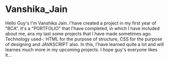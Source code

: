 # Vanshika_Jain
Hello Guy's I'm Vanshika Jain. I'have created a project in my first year of "BCA". It's a "PORTFOLIO" that I'have completed, in which I have included about me, ans my last some projects that I have made sometimes ago. Technology used-: HTML for the purpose of structure, CSS for the purpose of designing and JAVASCRIPT also. In this, I'have learned quite a lot and will learnes much more in my upcoming projects. I hope guy's everyone likes it...
